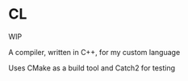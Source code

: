 # CL

WIP

A compiler, written in C++, for my custom language

Uses CMake as a build tool and Catch2 for testing
